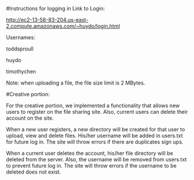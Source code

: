 #Instructions for logging in
Link to Login:

http://ec2-13-58-83-204.us-east-2.compute.amazonaws.com/~huydo/login.html

Usernames:

toddsproull

huydo

timothychen

Note: when uploading a file, the file size limit is 2 MBytes.  

#Creative portion:

For the creative portion, we implemented a functionality that allows new users to register on the file sharing site. Also, current users can delete their account on the site.

When a new user registers, a new directory will be created for that user to upload, view and delete files. His/her username will be added in users.txt for future log in. The site will throw errors if there are duplicates sign ups.

When a current user deletes the account, his/her file directory will be deleted from the server. Also, the username will be removed from users.txt to prevent future log in. The site will throw errors if the username to be deleted does not exist.
